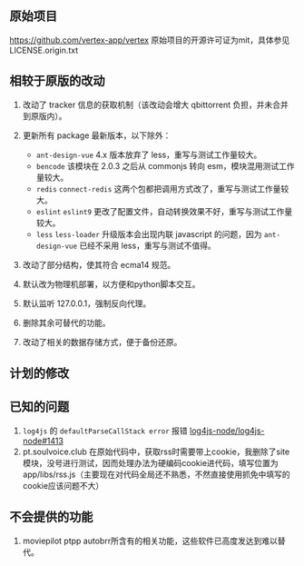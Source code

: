 ## 原始项目
https://github.com/vertex-app/vertex
原始项目的开源许可证为mit，具体参见LICENSE.origin.txt
## 相较于原版的改动

1. 改动了 tracker 信息的获取机制（该改动会增大 qbittorrent 负担，并未合并到原版内）。

2. 更新所有 package 最新版本，以下除外：

   -  `ant-design-vue` 4.x 版本放弃了 less，重写与测试工作量较大。
   -  `bencode` 该模块在 2.0.3 之后从 commonjs 转向 esm，模块混用测试工作量较大。
   -  `redis` `connect-redis` 这两个包都把调用方式改了，重写与测试工作量较大。
   -  `eslint` `eslint9` 更改了配置文件，自动转换效果不好，重写与测试工作量较大。
   -  `less` `less-loader` 升级版本会出现内联 javascript 的问题，因为 `ant-design-vue` 已经不采用 less，重写与测试不值得。

3. 改动了部分结构，使其符合 ecma14 规范。

4. 默认改为物理机部署，以方便和python脚本交互。

5. 默认监听 127.0.0.1，强制反向代理。

6. 删除其余可替代的功能。

7. 改动了相关的数据存储方式，便于备份还原。

## 计划的修改


## 已知的问题

1. `log4js` 的 `defaultParseCallStack error` 报错 [log4js-node/log4js-node#1413](https://github.com/log4js-node/log4js-node/issues/1413)
2. pt.soulvoice.club 在原始代码中，获取rss时需要带上cookie，我删除了site模块，没号进行测试，因而处理办法为硬编码cookie进代码，填写位置为app/libs/rss.js（主要现在对代码全局还不熟悉，不然直接使用抓免中填写的cookie应该问题不大）

## 不会提供的功能

1. moviepilot ptpp autobrr所含有的相关功能，这些软件已高度发达到难以替代。

